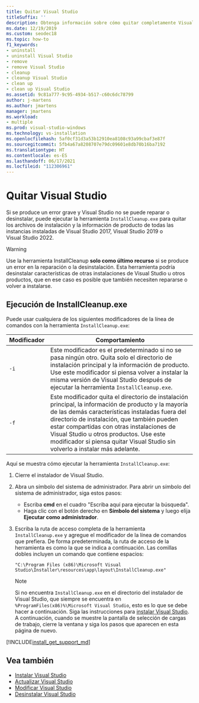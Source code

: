 ```yaml
---
title: Quitar Visual Studio
titleSuffix: ''
description: Obtenga información sobre cómo quitar completamente Visual Studio del equipo, paso a paso.
ms.date: 12/19/2019
ms.custom: seodec18
ms.topic: how-to
f1_keywords:
- uninstall
- uninstall Visual Studio
- remove
- remove Visual Studio
- cleanup
- cleanup Visual Studio
- clean up
- clean up Visual Studio
ms.assetid: 9c81a777-9c95-4934-b517-c60c6dc78799
author: j-martens
ms.author: jmartens
manager: jmartens
ms.workload:
- multiple
ms.prod: visual-studio-windows
ms.technology: vs-installation
ms.openlocfilehash: 5af0cf31d3a53b12910ea8108c93a99cbaf3e87f
ms.sourcegitcommit: 5fb4a67a8208707e79dc09601e8db70b16ba7192
ms.translationtype: HT
ms.contentlocale: es-ES
ms.lasthandoff: 06/17/2021
ms.locfileid: "112306961"
---
```

# <a name="remove-visual-studio"></a>Quitar Visual Studio

Si se produce un error grave y Visual Studio no se puede reparar o desinstalar, puede ejecutar la herramienta `InstallCleanup.exe` para quitar los archivos de instalación y la información de producto de todas las instancias instaladas de Visual Studio 2017, Visual Studio 2019 o Visual Studio 2022.

> [!WARNING]
> Use la herramienta InstallCleanup **solo como último recurso** si se produce un error en la reparación o la desinstalación. Esta herramienta podría desinstalar características de otras instalaciones de Visual Studio u otros productos, que en ese caso es posible que también necesiten repararse o volver a instalarse.

## <a name="run-installcleanupexe"></a>Ejecución de InstallCleanup.exe

Puede usar cualquiera de los siguientes modificadores de la línea de comandos con la herramienta `InstallCleanup.exe`:

| Modificador | Comportamiento                                                                                                                                                                                                                                                                                                                 |
|--------|--------------------------------------------------------------------------------------------------------------------------------------------------------------------------------------------------------------------------------------------------------------------------------------------------------------------------|
| `-i`   | Este modificador es el predeterminado si no se pasa ningún otro. Quita solo el directorio de instalación principal y la información de producto. Use este modificador si piensa volver a instalar la misma versión de Visual Studio después de ejecutar la herramienta `InstallCleanup.exe`.                                                              |
| `-f`   | Este modificador quita el directorio de instalación principal, la información de producto y la mayoría de las demás características instaladas fuera del directorio de instalación, que también pueden estar compartidas con otras instalaciones de Visual Studio u otros productos. Use este modificador si piensa quitar Visual Studio sin volverlo a instalar más adelante. |

Aquí se muestra cómo ejecutar la herramienta `InstallCleanup.exe`:

1. Cierre el instalador de Visual Studio.
1. Abra un símbolo del sistema de administrador. Para abrir un símbolo del sistema de administrador, siga estos pasos:
   * Escriba **cmd** en el cuadro "Escriba aquí para ejecutar la búsqueda".
   * Haga clic con el botón derecho en **Símbolo del sistema** y luego elija **Ejecutar como administrador**.
1. Escriba la ruta de acceso completa de la herramienta `InstallCleanup.exe` y agregue el modificador de la línea de comandos que prefiera. De forma predeterminada, la ruta de acceso de la herramienta es como la que se indica a continuación. Las comillas dobles incluyen un comando que contiene espacios:

   ```shell
   "C:\Program Files (x86)\Microsoft Visual Studio\Installer\resources\app\layout\InstallCleanup.exe"
   ```

   > [!NOTE]
   > Si no encuentra `InstallCleanup.exe` en el directorio del instalador de Visual Studio, que siempre se encuentra en `%ProgramFiles(x86)%\Microsoft Visual Studio`, esto es lo que se debe hacer a continuación. Siga las instrucciones para [instalar Visual Studio](install-visual-studio.md). A continuación, cuando se muestre la pantalla de selección de cargas de trabajo, cierre la ventana y siga los pasos que aparecen en esta página de nuevo.

[!INCLUDE[install_get_support_md](includes/install_get_support_md.md)]

## <a name="see-also"></a>Vea también

* [Instalar Visual Studio](install-visual-studio.md)
* [Actualizar Visual Studio](update-visual-studio.md)
* [Modificar Visual Studio](modify-visual-studio.md)
* [Desinstalar Visual Studio](uninstall-visual-studio.md)
